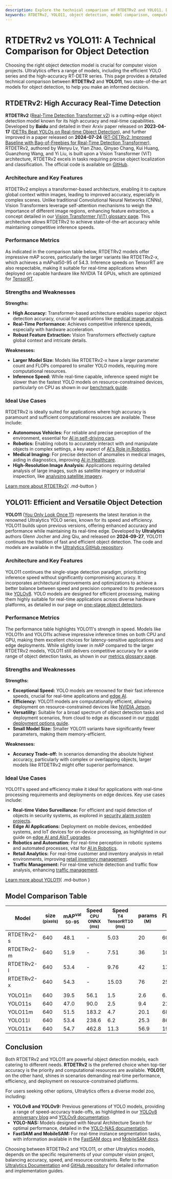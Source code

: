 ```yaml
---
description: Explore the technical comparison of RTDETRv2 and YOLO11. Discover strengths, weaknesses, and ideal use cases to choose the best detection model.
keywords: RTDETRv2, YOLO11, object detection, model comparison, computer vision, real-time detection, accuracy, performance metrics, Ultralytics
---
```


# RTDETRv2 vs YOLO11: A Technical Comparison for Object Detection

Choosing the right object detection model is crucial for computer vision projects. Ultralytics offers a range of models, including the efficient YOLO series and the high-accuracy RT-DETR series. This page provides a detailed technical comparison between **RTDETRv2** and **YOLO11**, two state-of-the-art models for object detection, to help you make an informed decision.

<script async src="https://cdn.jsdelivr.net/npm/chart.js@3.9.1/dist/chart.min.js"></script>
<script defer src="../../javascript/benchmark.js"></script>

<canvas id="modelComparisonChart" width="1024" height="400" active-models='["RTDETRv2", "YOLO11"]'></canvas>

## RTDETRv2: High Accuracy Real-Time Detection

**RTDETRv2** ([Real-Time Detection Transformer v2](https://github.com/lyuwenyu/RT-DETR/tree/main/rtdetrv2_pytorch#readme)) is a cutting-edge object detection model known for its high accuracy and real-time capabilities. Developed by **Baidu** and detailed in their Arxiv paper released on **2023-04-17** ([DETRs Beat YOLOs on Real-time Object Detection](https://arxiv.org/abs/2304.08069)), and further improved in a paper released on **2024-07-24** ([RT-DETRv2: Improved Baseline with Bag-of-Freebies for Real-Time Detection Transformer](https://arxiv.org/abs/2407.17140)), RTDETRv2, authored by Wenyu Lv, Yian Zhao, Qinyao Chang, Kui Huang, Guanzhong Wang, and Yi Liu, is built upon a Vision Transformer (ViT) architecture, RTDETRv2 excels in tasks requiring precise object localization and classification. The official code is available on [GitHub](https://github.com/lyuwenyu/RT-DETR/tree/main/rtdetrv2_pytorch).

### Architecture and Key Features

RTDETRv2 employs a transformer-based architecture, enabling it to capture global context within images, leading to improved accuracy, especially in complex scenes. Unlike traditional Convolutional Neural Networks (CNNs), Vision Transformers leverage self-attention mechanisms to weigh the importance of different image regions, enhancing feature extraction, a concept detailed in our [Vision Transformer (ViT) glossary page](https://www.ultralytics.com/glossary/vision-transformer-vit). This architecture allows RTDETRv2 to achieve state-of-the-art accuracy while maintaining competitive inference speeds.

### Performance Metrics

As indicated in the comparison table below, RTDETRv2 models offer impressive mAP scores, particularly the larger variants like RTDETRv2-x, which achieves a mAPval50-95 of 54.3. Inference speeds on TensorRT are also respectable, making it suitable for real-time applications when deployed on capable hardware like NVIDIA T4 GPUs, which are optimized for [TensorRT](https://www.ultralytics.com/glossary/tensorrt).

### Strengths and Weaknesses

**Strengths:**

- **High Accuracy:** Transformer-based architecture enables superior object detection accuracy, crucial for applications like [medical image analysis](https://www.ultralytics.com/glossary/medical-image-analysis).
- **Real-Time Performance:** Achieves competitive inference speeds, especially with hardware acceleration.
- **Robust Feature Extraction:** Vision Transformers effectively capture global context and intricate details.

**Weaknesses:**

- **Larger Model Size:** Models like RTDETRv2-x have a larger parameter count and FLOPs compared to smaller YOLO models, requiring more computational resources.
- **Inference Speed:** While real-time capable, inference speed might be slower than the fastest YOLO models on resource-constrained devices, particularly on CPU as shown in our [benchmark guide](https://docs.ultralytics.com/modes/benchmark/).

### Ideal Use Cases

RTDETRv2 is ideally suited for applications where high accuracy is paramount and sufficient computational resources are available. These include:

- **Autonomous Vehicles:** For reliable and precise perception of the environment, essential for [AI in self-driving cars](https://www.ultralytics.com/solutions/ai-in-self-driving).
- **Robotics:** Enabling robots to accurately interact with and manipulate objects in complex settings, a key aspect of [AI's Role in Robotics](https://www.ultralytics.com/blog/from-algorithms-to-automation-ais-role-in-robotics).
- **Medical Imaging:** For precise detection of anomalies in medical images, aiding in diagnostics, improving [AI in Healthcare](https://www.ultralytics.com/solutions/ai-in-healthcare).
- **High-Resolution Image Analysis:** Applications requiring detailed analysis of large images, such as satellite imagery or industrial inspection, like [analysing satellite imagery](https://www.ultralytics.com/blog/using-computer-vision-to-analyse-satellite-imagery).

[Learn more about RTDETRv2](https://docs.ultralytics.com/models/rtdetr/){ .md-button }

## YOLO11: Efficient and Versatile Object Detection

**YOLO11** ([You Only Look Once 11](https://docs.ultralytics.com/models/yolo11/)) represents the latest iteration in the renowned Ultralytics YOLO series, known for its speed and efficiency. YOLO11 builds upon previous versions, offering enhanced accuracy and performance while maintaining its real-time edge. Developed by **Ultralytics** authors Glenn Jocher and Jing Qiu, and released on **2024-09-27**, YOLO11 continues the tradition of fast and efficient object detection. The code and models are available in the [Ultralytics GitHub repository](https://github.com/ultralytics/ultralytics).

### Architecture and Key Features

YOLO11 continues the single-stage detection paradigm, prioritizing inference speed without significantly compromising accuracy. It incorporates architectural improvements and optimizations to achieve a better balance between speed and precision compared to its predecessors like [YOLOv8](https://docs.ultralytics.com/models/yolov8/). YOLO models are designed for efficient processing, making them highly suitable for real-time applications across diverse hardware platforms, as detailed in our page on [one-stage object detectors](https://www.ultralytics.com/glossary/one-stage-object-detectors).

### Performance Metrics

The performance table highlights YOLO11's strength in speed. Models like YOLO11n and YOLO11s achieve impressive inference times on both CPU and GPU, making them excellent choices for latency-sensitive applications and edge deployments. While slightly lower in mAP compared to the larger RTDETRv2 models, YOLO11 still delivers competitive accuracy for a wide range of object detection tasks, as shown in our [metrics glossary page](https://www.ultralytics.com/glossary/mean-average-precision-map).

### Strengths and Weaknesses

**Strengths:**

- **Exceptional Speed:** YOLO models are renowned for their fast inference speeds, crucial for real-time applications and [edge AI](https://www.ultralytics.com/glossary/edge-ai).
- **Efficiency:** YOLO11 models are computationally efficient, allowing deployment on resource-constrained devices like [NVIDIA Jetson](https://docs.ultralytics.com/guides/nvidia-jetson/).
- **Versatility:** Suitable for a broad spectrum of object detection tasks and deployment scenarios, from cloud to edge as discussed in our [model deployment options guide](https://docs.ultralytics.com/guides/model-deployment-options/).
- **Small Model Size:** Smaller YOLO11 variants have significantly fewer parameters, making them memory-efficient.

**Weaknesses:**

- **Accuracy Trade-off:** In scenarios demanding the absolute highest accuracy, particularly with complex or overlapping objects, larger models like RTDETRv2 might offer superior performance.

### Ideal Use Cases

YOLO11's speed and efficiency make it ideal for applications with real-time processing requirements and deployments on edge devices. Key use cases include:

- **Real-time Video Surveillance:** For efficient and rapid detection of objects in security systems, as explored in [security alarm system projects](https://www.ultralytics.com/blog/security-alarm-system-projects-with-ultralytics-yolov8).
- **Edge AI Applications:** Deployment on mobile devices, embedded systems, and IoT devices for on-device processing, as highlighted in our guide on [edge AI and AIoT upgrades](https://www.ultralytics.com/blog/edge-ai-and-aiot-upgrade-any-camera-with-ultralytics-yolov8-in-a-no-code-way).
- **Robotics and Automation:** For real-time perception in robotic systems and automated processes, vital for [AI in Robotics](https://www.ultralytics.com/glossary/robotics).
- **Retail Analytics:** For real-time customer and inventory analysis in retail environments, improving [retail inventory management](https://www.ultralytics.com/blog/ai-for-smarter-retail-inventory-management).
- **Traffic Management:** For real-time vehicle detection and traffic flow analysis, enhancing [traffic management](https://www.ultralytics.com/blog/optimizingtraffic-management-with-ultralytics-yolo11).

[Learn more about YOLO11](https://docs.ultralytics.com/models/yolo11/){ .md-button }

## Model Comparison Table

| Model      | size<br><sup>(pixels) | mAP<sup>val<br>50-95 | Speed<br><sup>CPU ONNX<br>(ms) | Speed<br><sup>T4 TensorRT10<br>(ms) | params<br><sup>(M) | FLOPs<br><sup>(B) |
| ---------- | --------------------- | -------------------- | ------------------------------ | ----------------------------------- | ------------------ | ----------------- |
| RTDETRv2-s | 640                   | 48.1                 | -                              | 5.03                                | 20                 | 60                |
| RTDETRv2-m | 640                   | 51.9                 | -                              | 7.51                                | 36                 | 100               |
| RTDETRv2-l | 640                   | 53.4                 | -                              | 9.76                                | 42                 | 136               |
| RTDETRv2-x | 640                   | 54.3                 | -                              | 15.03                               | 76                 | 259               |
|            |                       |                      |                                |                                     |                    |                   |
| YOLO11n    | 640                   | 39.5                 | 56.1                           | 1.5                                 | 2.6                | 6.5               |
| YOLO11s    | 640                   | 47.0                 | 90.0                           | 2.5                                 | 9.4                | 21.5              |
| YOLO11m    | 640                   | 51.5                 | 183.2                          | 4.7                                 | 20.1               | 68.0              |
| YOLO11l    | 640                   | 53.4                 | 238.6                          | 6.2                                 | 25.3               | 86.9              |
| YOLO11x    | 640                   | 54.7                 | 462.8                          | 11.3                                | 56.9               | 194.9             |

## Conclusion

Both RTDETRv2 and YOLO11 are powerful object detection models, each catering to different needs. **RTDETRv2** is the preferred choice when top-tier accuracy is the priority and computational resources are available. **YOLO11**, on the other hand, shines in scenarios demanding real-time performance, efficiency, and deployment on resource-constrained platforms.

For users seeking other options, Ultralytics offers a diverse model zoo, including:

- **YOLOv8 and YOLOv9:** Previous generations of YOLO models, providing a range of speed-accuracy trade-offs, as highlighted in our [YOLOv8 anniversary blog](https://www.ultralytics.com/blog/ultralytics-yolov8-turns-one-a-year-of-breakthroughs-and-innovations) and [YOLOv9 documentation](https://docs.ultralytics.com/models/yolov9/).
- **YOLO-NAS:** Models designed with Neural Architecture Search for optimal performance, detailed in the [YOLO-NAS documentation](https://docs.ultralytics.com/models/yolo-nas/).
- **FastSAM and MobileSAM:** For real-time instance segmentation tasks, with information available in the [FastSAM docs](https://docs.ultralytics.com/models/fast-sam/) and [MobileSAM docs](https://docs.ultralytics.com/models/mobile-sam/).

Choosing between RTDETRv2 and YOLO11, or other Ultralytics models, depends on the specific requirements of your computer vision project, balancing accuracy, speed, and resource constraints. Refer to the [Ultralytics Documentation](https://docs.ultralytics.com/models/) and [GitHub repository](https://github.com/ultralytics/ultralytics) for detailed information and implementation guides.